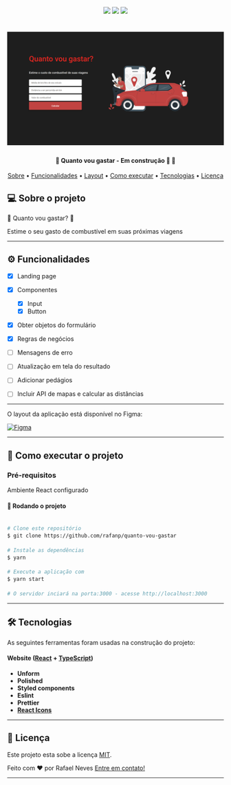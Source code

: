 <p align="center">

  <img src="https://img.shields.io/static/v1?label=&message=React&color=7159c1&style=for-the-badge&logo=react"/>

  <img src="https://img.shields.io/static/v1?label=&message=Typescript&color=007ACC&style=for-the-badge&logo=typescript"/>

  <img src="https://img.shields.io/static/v1?label=&message=Javascript&color=7159c1&style=for-the-badge&logo=javascript"/>


</p>
<h1 align="center">
    <img alt="quantogastar" title="quantogastar" src="./src/assets/cover.png" />
</h1>

<h4 align="center">
	🚧  Quanto vou gastar - Em construção 🚀 🚧
</h4>

<p align="center">
 <a href="#-sobre-o-projeto">Sobre</a> •
 <a href="#-funcionalidades">Funcionalidades</a> •
 <a href="#-layout">Layout</a> •
 <a href="#-como-executar-o-projeto">Como executar</a> •
 <a href="#-tecnologias">Tecnologias</a> •
 <a href="#user-content--licença">Licença</a>
</p>


## 💻 Sobre o projeto

🚗 Quanto vou gastar? 💸

Estime o seu gasto de combustível em suas próximas viagens

---

## ⚙️ Funcionalidades

- [x] Landing page
- [x] Componentes
  - [x] Input
  - [x] Button
- [x] Obter objetos do formulário
- [x] Regras de negócios
- [ ] Mensagens de erro
- [ ] Atualização em tela do resultado
- [ ] Adicionar pedágios
- [ ] Incluir API de mapas e calcular as distâncias


---

<!-- ## 🎨 Layout -->

O layout da aplicação está disponível no Figma:

<a href="https://www.figma.com/file/HHKCx9gnGqcxqgV4e7n3ZL/Untitled?node-id=0%3A1](https://www.figma.com/file/HHKCx9gnGqcxqgV4e7n3ZL/Untitled?node-id=0%3A1">
  <img alt="Figma" src="https://img.shields.io/badge/Acessar%20Layout%20-Figma-%2304D361">
</a>

---

## 🚀 Como executar o projeto

### Pré-requisitos

Ambiente React configurado

#### 🎲 Rodando o projeto

```bash

# Clone este repositório
$ git clone https://github.com/rafanp/quanto-vou-gastar

# Instale as dependências
$ yarn

# Execute a aplicação com
$ yarn start

# O servidor inciará na porta:3000 - acesse http://localhost:3000

```
---

## 🛠 Tecnologias

As seguintes ferramentas foram usadas na construção do projeto:

#### **Website**  ([React](https://reactjs.org/)  +  [TypeScript](https://www.typescriptlang.org/))

-   **Unform**
-   **Polished**
-   **Styled components**
-   **Eslint**
-   **Prettier**
-   **[React Icons](https://react-icons.github.io/react-icons/)**

---

## 📝 Licença

Este projeto esta sobe a licença [MIT](./LICENSE).

Feito com ❤️ por Rafael Neves [Entre em contato!](https://www.linkedin.com/in/rafaelnps/)

---
